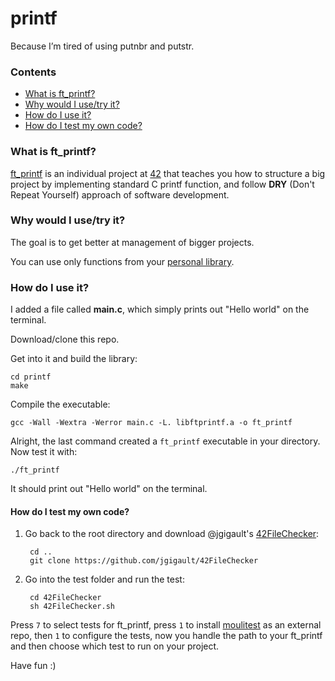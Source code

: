 # printf

Because I’m tired of using putnbr and putstr.

### Contents
* [What is ft_printf?](#what-is-ft_printf)
* [Why would I use/try it?](#why-would-i-usetry-it)
* [How do I use it?](#how-do-i-use-it)
* [How do I test my own code?](#how-do-i-test-my-own-code)

### What is ft_printf?

[ft_printf][1] is an individual project at [42][2] that teaches you how to structure a big project by implementing standard C printf function, and follow **DRY** (Don't Repeat Yourself) approach of software development.

### Why would I use/try it?

The goal is to get better at management of bigger projects.

You can use only functions from your [personal library][14].

### How do I use it?

I added a file called **main.c**, which simply prints out "Hello world" on the terminal.

Download/clone this repo.
	
Get into it and build the library:
	
	cd printf
	make

Compile the executable:
	
	gcc -Wall -Wextra -Werror main.c -L. libftprintf.a -o ft_printf

Alright, the last command created a `ft_printf` executable in your directory. Now test it with:

	./ft_printf

It should print out "Hello world" on the terminal.


#### How do I test my own code?

1. Go back to the root directory and download @jgigault's [42FileChecker][17]:

		cd ..
		git clone https://github.com/jgigault/42FileChecker
		
2. Go into the test folder and run the test:

		cd 42FileChecker
		sh 42FileChecker.sh


Press `7` to select tests for ft_printf, press `1` to install [moulitest][5] as an external repo, then `1` to configure the tests, now you handle the path to your ft_printf and then choose which test to run on your project.

Have fun :)

[1]: https://github.com/Aliba777/42-School-Projects/blob/master/printf/ft_printf.en.pdf "printf PDF"
[2]: http://42.us.org "42 USA"
[5]: https://github.com/yyang42/moulitest
[14]: https://github.com/Aliba777/42-School-Projects/tree/master/libft
[17]: https://github.com/jgigault/42FileChecker
